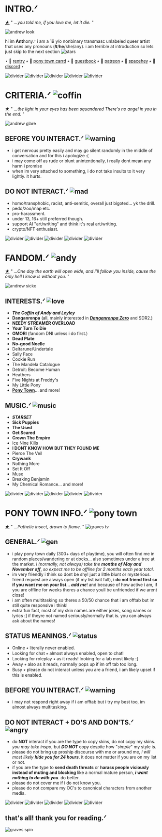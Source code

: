 # INTRO.ᐟ
[★](https://www.youtube.com/watch?v=xJtBYAKBByk) " *...you told me, if you love me, let it die.* "

![andrew look](https://file.garden/ZNjY5-CbZ0o-GQoj/ra_butcher_1dcrop.png)

hi im **Ant**hony.ᐟ i am a 19 y/o nonbinary transmasc unlabeled queer artist that uses any pronouns (***It***/**he**/she/any). i am terrible at introduction so lets just skip to the next section ![stars](https://64.media.tumblr.com/f0bf2155cd4c698c497cfe29fae7b24d/9ee3db4b81776661-cd/s75x75_c1/4bd4358425f8a18c65d1aeef4bcc780209fc4eed.gif)

⋆ 🔗 [rentry](https://rentry.co/galacticlobotomy) ⭒ 🔗 [pony town carrd](https://ponytownslobotomy.carrd.co/) ⭒ 🔗 [guestbook](https://galacticlobotomy.123guestbook.com/) ⭒ 🔗 [patreon](https://www.patreon.com/galacticlobotomy/about) ⭒ 🔗 [spacehey](https://spacehey.com/galacticlobotomy) ⭒ 🔗 [discord](https://discordapp.com/users/471151816688533535) ⋆

![divider](https://64.media.tumblr.com/e7bb4e2c3824f30591f794d80379488c/9c6f817b4c431ba1-40/s250x400/f1633f8fbca07a53279caab1242a7b89c90fb22b.gif) ![divider](https://64.media.tumblr.com/e7bb4e2c3824f30591f794d80379488c/9c6f817b4c431ba1-40/s250x400/f1633f8fbca07a53279caab1242a7b89c90fb22b.gif) ![divider](https://64.media.tumblr.com/e7bb4e2c3824f30591f794d80379488c/9c6f817b4c431ba1-40/s250x400/f1633f8fbca07a53279caab1242a7b89c90fb22b.gif) ![divider](https://64.media.tumblr.com/e7bb4e2c3824f30591f794d80379488c/9c6f817b4c431ba1-40/s250x400/f1633f8fbca07a53279caab1242a7b89c90fb22b.gif) ![divider](https://64.media.tumblr.com/e7bb4e2c3824f30591f794d80379488c/9c6f817b4c431ba1-40/s250x400/f1633f8fbca07a53279caab1242a7b89c90fb22b.gif) 

# CRITERIA.ᐟ ![coffin](https://mikejima.crd.co/assets/images/shadow/6beead2e.gif?v=e37e90e0)
[★](https://www.youtube.com/watch?v=E2jFtRHjbPo) " *...the light in your eyes has been squandered 
There's no angel in you in the end.* "

![andrew glare](https://file.garden/ZNjY5-CbZ0o-GQoj/smokes_ccrop.png)

## **BEFORE YOU INTERACT.ᐟ** ![warning](https://vermillion.drr.ac/assets/images/gallery01/404ff162.gif?v=9b7c387b)
- i get nervous pretty easily and may go silent randomly in the middle of conversation and for this i apologize :(
- i may come off as rude or blunt unintentionally, i really dont mean any harm i promise
- when im very attached to something, i do not take insults to it very lightly. it hurts.

## **DO NOT INTERACT.ᐟ** ![mad](https://vermillion.drr.ac/assets/images/gallery01/2bc55952.gif?v=9b7c387b)
- homo/transphobic, racist, anti-semitic, overall just bigoted... yk the drill.
- pedo/zoo/map etc.
- pro-harassment.
- under 13, 16+ still preferred though.
- support AI "art/writing" and think it's real art/writing.
- crypto/NFT enthusiast.

![divider](https://64.media.tumblr.com/e7bb4e2c3824f30591f794d80379488c/9c6f817b4c431ba1-40/s250x400/f1633f8fbca07a53279caab1242a7b89c90fb22b.gif) ![divider](https://64.media.tumblr.com/e7bb4e2c3824f30591f794d80379488c/9c6f817b4c431ba1-40/s250x400/f1633f8fbca07a53279caab1242a7b89c90fb22b.gif) ![divider](https://64.media.tumblr.com/e7bb4e2c3824f30591f794d80379488c/9c6f817b4c431ba1-40/s250x400/f1633f8fbca07a53279caab1242a7b89c90fb22b.gif) ![divider](https://64.media.tumblr.com/e7bb4e2c3824f30591f794d80379488c/9c6f817b4c431ba1-40/s250x400/f1633f8fbca07a53279caab1242a7b89c90fb22b.gif) ![divider](https://64.media.tumblr.com/e7bb4e2c3824f30591f794d80379488c/9c6f817b4c431ba1-40/s250x400/f1633f8fbca07a53279caab1242a7b89c90fb22b.gif) 

# FANDOM.ᐟ ![andy](https://file.garden/ZNjY5-CbZ0o-GQoj/drewhappy.png)
[★](https://www.youtube.com/watch?v=WJxSNbAer9M) " *...One day the earth will open wide, and I’ll follow you inside, cause the only hell I know is without you.* "

![andrew sicko](https://file.garden/ZNjY5-CbZ0o-GQoj/sever_acrop.png)
## **INTERESTS.ᐟ** ![love](https://watermelon.crd.co/assets/images/gallery11/e8ef3728.gif?v=2a41aca3)
- ***The Coffin of Andy and Leyley***
- **Danganronpa** (all, mainly interested in ***[Danganronpa Zero](https://www.dropbox.com/s/f1yn9o1m04wql18/Danganronpa%20Zero.pdf?dl=0)*** and SDR2.)
- **NEEDY STREAMER OVERLOAD**
- **Your Turn To Die**
- **OMORI** (fandom DNI unless i do first.)
- **Dead Plate**
- **No-good Noelle**
- Deltarune/Undertale
- Sally Face
- Cookie Run
- The Mandela Catalogue
- Detroit: Become Human
- Heathers
- Five Nights at Freddy's
- My Little Pony
- **[Pony Town](https://pony.town/)**... and more!

## **MUSIC.ᐟ** ![music](https://64.media.tumblr.com/a34ac9ec02237427db659df186801ae5/198eca86126a8546-f9/s75x75_c1/b8d1f0bf5db2d2489328b78df91cc437172fa898.gif)
- ***STARSET***
- **Sick Puppies**
- **The Used**
- **Get Scared**
- **Crown The Empire**
- Ice Nine Kills
- **I DONT KNOW HOW BUT THEY FOUND ME**
- Pierce The Veil
- **Crywank**
- Nothing More
- Set It Off
- Muse
- Breaking Benjamin
- My Chemical Romance... and more!

![divider](https://64.media.tumblr.com/e7bb4e2c3824f30591f794d80379488c/9c6f817b4c431ba1-40/s250x400/f1633f8fbca07a53279caab1242a7b89c90fb22b.gif) ![divider](https://64.media.tumblr.com/e7bb4e2c3824f30591f794d80379488c/9c6f817b4c431ba1-40/s250x400/f1633f8fbca07a53279caab1242a7b89c90fb22b.gif) ![divider](https://64.media.tumblr.com/e7bb4e2c3824f30591f794d80379488c/9c6f817b4c431ba1-40/s250x400/f1633f8fbca07a53279caab1242a7b89c90fb22b.gif) ![divider](https://64.media.tumblr.com/e7bb4e2c3824f30591f794d80379488c/9c6f817b4c431ba1-40/s250x400/f1633f8fbca07a53279caab1242a7b89c90fb22b.gif) ![divider](https://64.media.tumblr.com/e7bb4e2c3824f30591f794d80379488c/9c6f817b4c431ba1-40/s250x400/f1633f8fbca07a53279caab1242a7b89c90fb22b.gif) 

# PONY TOWN INFO.ᐟ ![pony town](https://file.garden/ZNjY5-CbZ0o-GQoj/favicon-16x16.png)
[★](https://www.youtube.com/watch?v=MZcuRa8Z4fU) " *...Pathetic insect, drawn to flame.* "
![graves tv](https://file.garden/ZNjY5-CbZ0o-GQoj/tv_2acrop.png)

## **GENERAL.ᐟ** ![gen](https://supplies.ju.mp/assets/images/gallery05/a6e671c2_original.gif?v=6a50b904)
- i play pony town daily (300+ days of playtime), you will often find me in random places/wandering or at docks... also sometimes under a tree at the market. *i (normally, not always) take the* ***months of May and November off***, *so expect me to be offline for 2 months each year total*.
- im very friendly i think so dont be shy! just a little blunt or mysterious. friend request are always open (if my list isnt full), **i do not friend first so if you want me on your list**... ***add me***! and because of how active i am, if you are offline for weeks theres a chance youll be unfriended if we arent close!
- i am often multitasking so theres a 50/50 chance that i am offtab but im still quite responsive i think!
- extra fun fact, most of my skin names are either jokes, song names or lyrics :] if theyre not named seriously/normally that is. you can always ask about the names!

## **STATUS MEANINGS.ᐟ** ![status](https://cdn.discordapp.com/attachments/1135445836642385970/1140847663382794360/g12.gif)
- Online ⭒ literally never enabled.
- Looking for chat ⭒ almost always enabled, open to chat!
- Looking for roleplay ⭒ as it reads! looking for a lab most likely :]
- Away ⭒ also as it reads, normally pops up if im off tab too long.
- Busy ⭒ please do not interact unless you are a friend, i am likely upset if this is enabled.

## **BEFORE YOU INTERACT.ᐟ** ![warning](https://64.media.tumblr.com/fd3ebb8f4374f0ff470173bdf3720e21/e92e724d08501b36-d2/s75x75_c1/4c4bf1733ae1c5cdf39a7c8bc6614a42332a366f.gif)
- i may not respond right away if i am offtab but i try my best too, im almost always multitasking.

## **DO NOT INTERACT + DO'S AND DON'TS.ᐟ** ![angry](https://64.media.tumblr.com/48d355ab2558992c964aaa251de9c7fb/7d4346d1477298e1-3c/s75x75_c1/ab4a72a28910a0ccc108891bc1f0c24414ce36ca.gif)
- do **NOT** interact if you are the type to copy skins, do not copy my skins. *you may take inspo*, but ***DO NOT*** copy despite how "*simple*" my style is.
- please do not bring up proship discourse with me or around me, *i will most likely* ***hide you for 24 hours***. it does not matter if you are on my list or not.
- if you are the type to **send death threats** or **harass people viciously instead of muting and blocking** like a normal mature person, ***i want nothing to do with you***. do better.
- please do not cover me if i do not know you.
- please do not compare my OC's to canonical characters from another media.

![divider](https://64.media.tumblr.com/e7bb4e2c3824f30591f794d80379488c/9c6f817b4c431ba1-40/s250x400/f1633f8fbca07a53279caab1242a7b89c90fb22b.gif) ![divider](https://64.media.tumblr.com/e7bb4e2c3824f30591f794d80379488c/9c6f817b4c431ba1-40/s250x400/f1633f8fbca07a53279caab1242a7b89c90fb22b.gif) ![divider](https://64.media.tumblr.com/e7bb4e2c3824f30591f794d80379488c/9c6f817b4c431ba1-40/s250x400/f1633f8fbca07a53279caab1242a7b89c90fb22b.gif) ![divider](https://64.media.tumblr.com/e7bb4e2c3824f30591f794d80379488c/9c6f817b4c431ba1-40/s250x400/f1633f8fbca07a53279caab1242a7b89c90fb22b.gif) ![divider](https://64.media.tumblr.com/e7bb4e2c3824f30591f794d80379488c/9c6f817b4c431ba1-40/s250x400/f1633f8fbca07a53279caab1242a7b89c90fb22b.gif) 

## that's all! thank you for reading.ᐟ
![graves spin](https://64.media.tumblr.com/c6771b0142f4a0a2271b9bf2a6a3aa3d/bcfbbc9bef96be85-c8/s400x600/0ddcb0b239578d84eb47bb48c46776e738d50cc1.gif)

